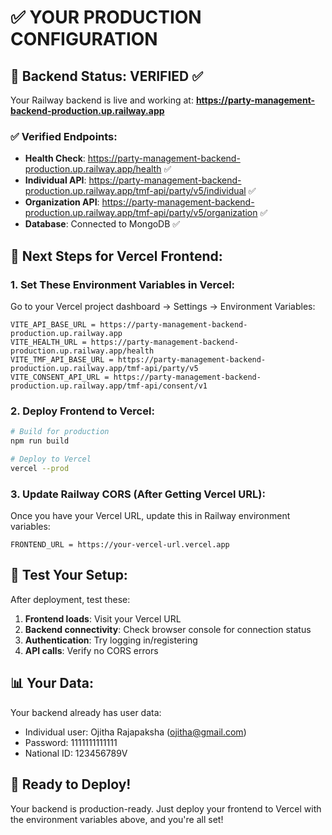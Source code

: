 # ✅ YOUR PRODUCTION CONFIGURATION

## 🎯 **Backend Status: VERIFIED ✅**
Your Railway backend is live and working at:
**https://party-management-backend-production.up.railway.app**

### ✅ Verified Endpoints:
- **Health Check**: https://party-management-backend-production.up.railway.app/health ✅
- **Individual API**: https://party-management-backend-production.up.railway.app/tmf-api/party/v5/individual ✅
- **Organization API**: https://party-management-backend-production.up.railway.app/tmf-api/party/v5/organization ✅
- **Database**: Connected to MongoDB ✅

## 🚀 **Next Steps for Vercel Frontend:**

### 1. Set These Environment Variables in Vercel:
Go to your Vercel project dashboard → Settings → Environment Variables:

```
VITE_API_BASE_URL = https://party-management-backend-production.up.railway.app
VITE_HEALTH_URL = https://party-management-backend-production.up.railway.app/health
VITE_TMF_API_BASE_URL = https://party-management-backend-production.up.railway.app/tmf-api/party/v5
VITE_CONSENT_API_URL = https://party-management-backend-production.up.railway.app/tmf-api/consent/v1
```

### 2. Deploy Frontend to Vercel:
```bash
# Build for production
npm run build

# Deploy to Vercel
vercel --prod
```

### 3. Update Railway CORS (After Getting Vercel URL):
Once you have your Vercel URL, update this in Railway environment variables:
```
FRONTEND_URL = https://your-vercel-url.vercel.app
```

## 🧪 **Test Your Setup:**

After deployment, test these:

1. **Frontend loads**: Visit your Vercel URL
2. **Backend connectivity**: Check browser console for connection status
3. **Authentication**: Try logging in/registering
4. **API calls**: Verify no CORS errors

## 📊 **Your Data:**
Your backend already has user data:
- Individual user: Ojitha Rajapaksha (ojitha@gmail.com)
- Password: 1111111111111
- National ID: 123456789V

## 🎉 **Ready to Deploy!**
Your backend is production-ready. Just deploy your frontend to Vercel with the environment variables above, and you're all set!
